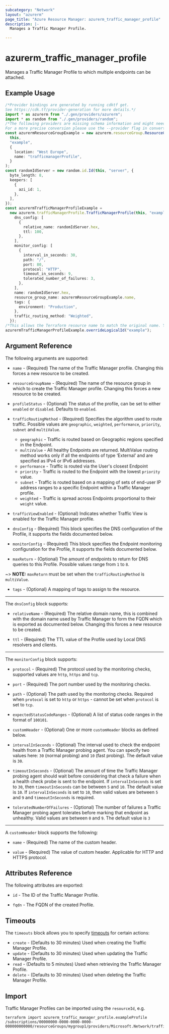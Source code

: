 ```yaml
---
subcategory: "Network"
layout: "azurerm"
page_title: "Azure Resource Manager: azurerm_traffic_manager_profile"
description: |-
  Manages a Traffic Manager Profile.

---
```


# azurerm\_traffic\_manager\_profile

Manages a Traffic Manager Profile to which multiple endpoints can be attached.

## Example Usage

```typescript
/*Provider bindings are generated by running cdktf get.
See https://cdk.tf/provider-generation for more details.*/
import * as azurerm from "./.gen/providers/azurerm";
import * as random from "./.gen/providers/random";
/*The following providers are missing schema information and might need manual adjustments to synthesize correctly: azurerm, random.
For a more precise conversion please use the --provider flag in convert.*/
const azurermResourceGroupExample = new azurerm.resourceGroup.ResourceGroup(
  this,
  "example",
  {
    location: "West Europe",
    name: "trafficmanagerProfile",
  }
);
const randomIdServer = new random.id.Id(this, "server", {
  byte_length: 8,
  keepers: [
    {
      azi_id: 1,
    },
  ],
});
const azurermTrafficManagerProfileExample =
  new azurerm.trafficManagerProfile.TrafficManagerProfile(this, "example_2", {
    dns_config: [
      {
        relative_name: randomIdServer.hex,
        ttl: 100,
      },
    ],
    monitor_config: [
      {
        interval_in_seconds: 30,
        path: "/",
        port: 80,
        protocol: "HTTP",
        timeout_in_seconds: 9,
        tolerated_number_of_failures: 3,
      },
    ],
    name: randomIdServer.hex,
    resource_group_name: azurermResourceGroupExample.name,
    tags: {
      environment: "Production",
    },
    traffic_routing_method: "Weighted",
  });
/*This allows the Terraform resource name to match the original name. You can remove the call if you don't need them to match.*/
azurermTrafficManagerProfileExample.overrideLogicalId("example");

```

## Argument Reference

The following arguments are supported:

*   `name` - (Required) The name of the Traffic Manager profile. Changing this forces a new resource to be created.

*   `resourceGroupName` - (Required) The name of the resource group in which to create the Traffic Manager profile. Changing this forces a new resource to be created.

*   `profileStatus` - (Optional) The status of the profile, can be set to either `enabled` or `disabled`. Defaults to `enabled`.

*   `trafficRoutingMethod` - (Required) Specifies the algorithm used to route traffic. Possible values are `geographic`, `weighted`, `performance`, `priority`, `subnet` and `multiValue`.
    * `geographic` - Traffic is routed based on Geographic regions specified in the Endpoint.
    * `multiValue` - All healthy Endpoints are returned.  MultiValue routing method works only if all the endpoints of type ‘External’ and are specified as IPv4 or IPv6 addresses.
    * `performance` - Traffic is routed via the User's closest Endpoint
    * `priority` - Traffic is routed to the Endpoint with the lowest `priority` value.
    * `subnet` - Traffic is routed based on a mapping of sets of end-user IP address ranges to a specific Endpoint within a Traffic Manager profile.
    * `weighted` - Traffic is spread across Endpoints proportional to their `weight` value.

*   `trafficViewEnabled` - (Optional) Indicates whether Traffic View is enabled for the Traffic Manager profile.

*   `dnsConfig` - (Required) This block specifies the DNS configuration of the Profile, it supports the fields documented below.

*   `monitorConfig` - (Required) This block specifies the Endpoint monitoring configuration for the Profile, it supports the fields documented below.

*   `maxReturn` - (Optional) The amount of endpoints to return for DNS queries to this Profile. Possible values range from `1` to `8`.

\~> **NOTE:** `maxReturn` must be set when the `trafficRoutingMethod` is `multiValue`.

* `tags` - (Optional) A mapping of tags to assign to the resource.

***

The `dnsConfig` block supports:

*   `relativeName` - (Required) The relative domain name, this is combined with the domain name used by Traffic Manager to form the FQDN which is exported as documented below. Changing this forces a new resource to be created.

*   `ttl` - (Required) The TTL value of the Profile used by Local DNS resolvers and clients.

***

The `monitorConfig` block supports:

*   `protocol` - (Required) The protocol used by the monitoring checks, supported values are `http`, `https` and `tcp`.

*   `port` - (Required) The port number used by the monitoring checks.

*   `path` - (Optional) The path used by the monitoring checks. Required when `protocol` is set to `http` or `https` - cannot be set when `protocol` is set to `tcp`.

*   `expectedStatusCodeRanges` - (Optional) A list of status code ranges in the format of `100101`.

*   `customHeader` - (Optional) One or more `customHeader` blocks as defined below.

*   `intervalInSeconds` - (Optional) The interval used to check the endpoint health from a Traffic Manager probing agent. You can specify two values here: `30` (normal probing) and `10` (fast probing). The default value is `30`.

*   `timeoutInSeconds` - (Optional) The amount of time the Traffic Manager probing agent should wait before considering that check a failure when a health check probe is sent to the endpoint. If `intervalInSeconds` is set to `30`, then `timeoutInSeconds` can be between `5` and `10`. The default value is `10`. If `intervalInSeconds` is set to `10`, then valid values are between `5` and `9` and `timeoutInSeconds` is required.

*   `toleratedNumberOfFailures` - (Optional) The number of failures a Traffic Manager probing agent tolerates before marking that endpoint as unhealthy. Valid values are between `0` and `9`. The default value is `3`

***

A `customHeader` block supports the following:

*   `name` - (Required) The name of the custom header.

*   `value` - (Required) The value of custom header. Applicable for HTTP and HTTPS protocol.

## Attributes Reference

The following attributes are exported:

*   `id` - The ID of the Traffic Manager Profile.

*   `fqdn` - The FQDN of the created Profile.

## Timeouts

The `timeouts` block allows you to specify [timeouts](https://www.terraform.io/language/resources/syntax#operation-timeouts) for certain actions:

* `create` - (Defaults to 30 minutes) Used when creating the Traffic Manager Profile.
* `update` - (Defaults to 30 minutes) Used when updating the Traffic Manager Profile.
* `read` - (Defaults to 5 minutes) Used when retrieving the Traffic Manager Profile.
* `delete` - (Defaults to 30 minutes) Used when deleting the Traffic Manager Profile.

## Import

Traffic Manager Profiles can be imported using the `resourceId`, e.g.

```shell
terraform import azurerm_traffic_manager_profile.exampleProfile /subscriptions/00000000-0000-0000-0000-000000000000/resourceGroups/mygroup1/providers/Microsoft.Network/trafficManagerProfiles/mytrafficmanagerprofile1
```

